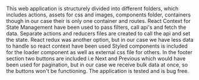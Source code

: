 This web application is structurely divided into different folders, which includes actions, assets for css and images, components folder, containers though in our case their is only one container and routes.
React Context for State Management have been used to pass filters, call api's and fetch the data. Separate actions and reducers files are created to call the api and set the state.
React redux was another option, but in our case we have less data to handle so react context have been used
Styled components is included for the loader component as well as external css file for others.
In the footer section two buttons are included i.e Next and Previous which would have been used for pagination, but in our case we receive bulk data at once, so the buttons won't be functioning.
The application is tested and is bug free.
